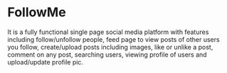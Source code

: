 # FollowMe
It is a fully functional single page social media platform with features including follow/unfollow people, feed page to view posts of other users you follow, create/upload posts including images, like or unlike a post, comment on any post, searching users, viewing profile of users and upload/update profile pic.
